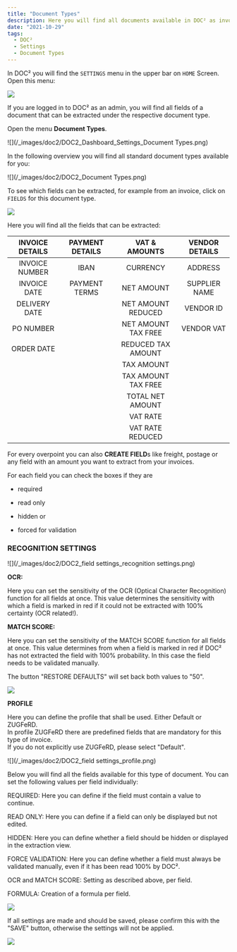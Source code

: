 ```yaml
---
title: "Document Types"
description: Here you will find all documents available in DOC² as invoice, credit note, delivery note, order confirmation and many more
date: "2021-10-29"
tags:
  - DOC²
  - Settings
  - Document Types
---
```


In DOC² you will find the `SETTINGS` menu in the upper bar on `HOME` Screen. Open this menu:

![](/_images/doc2/DOC2_Dashboard_Settings.png)

If you are logged in to DOC² as an admin, you will find all fields of a document that can be extracted under the respective document type.

Open the menu **Document Types**.

![](/_images/doc2/DOC2_Dashboard_Settings_Document Types.png)

In the following overview you will find all standard document types available for you:

![](/_images/doc2/DOC2_Document Types.png)

To see which fields can be extracted, for example from an invoice, click on `FIELDS` for this document type.

![](/_images/doc2/DOC2_Invoice_Fields.png)

Here you will find all the fields that can be extracted:

| INVOICE DETAILS    | PAYMENT DETAILS     |  VAT & AMOUNTS      |  VENDOR DETAILS     |
|       :----:       |        :----:       |       :----:        |      :----:         | 
| INVOICE NUMBER     | IBAN                | CURRENCY            | ADDRESS             |
| INVOICE DATE       | PAYMENT TERMS       | NET AMOUNT          | SUPPLIER NAME       | 
| DELIVERY DATE      |                     | NET AMOUNT REDUCED  | VENDOR ID           |
| PO NUMBER          |                     | NET AMOUNT TAX FREE | VENDOR VAT          |
| ORDER DATE         |                     | REDUCED TAX AMOUNT  |                     | 
|                    |                     | TAX AMOUNT          |                     | 
|                    |                     | TAX AMOUNT TAX FREE |                     |
|                    |                     | TOTAL NET AMOUNT    |                     |
|                    |                     | VAT RATE            |                     | 
|                    |                     | VAT RATE REDUCED    |                     |


For every overpoint you can also **CREATE FIELD**s like freight, postage or any field with an amount you want to extract from your invoices.

For each field you can check the boxes if they are 

- required

- read only

- hidden or

- forced for validation





### RECOGNITION SETTINGS

![](/_images/doc2/DOC2_field settings_recognition settings.png)

**OCR:**

Here you can set the sensitivity of the OCR (Optical Character Recognition) function for all fields at once. This value determines the sensitivity with which a field is marked in red if it could not be extracted with 100% certainty (OCR related!).

**MATCH SCORE:**

Here you can set the sensitivity of the MATCH SCORE function for all fields at once. This value determines from when a field is marked in red if DOC² has not extracted the field with 100% probability. In this case the field needs to be validated manually.

The button "RESTORE DEFAULTS" will set back both values to "50".

![](/_images/doc2/image-3.png)


**PROFILE**

Here you can define the profile that shall be used. Either Default or ZUGFeRD.<br> In profile ZUGFeRD there are predefined fields that are mandatory for this type of invoice.<br> If you do not explicitly use ZUGFeRD, please select "Default".

![](/_images/doc2/DOC2_field settings_profile.png)

Below you will find all the fields available for this type of document. You can set the following values per field individually:

REQUIRED: Here you can define if the field must contain a value to continue.

READ ONLY: Here you can define if a field can only be displayed but not edited.

HIDDEN: Here you can define whether a field should be hidden or displayed in the extraction view.

FORCE VALIDATION: Here you can define whether a field must always be validated manually, even if it has been read 100% by DOC².

OCR and MATCH SCORE: Setting as described above, per field.

FORMULA: Creation of a formula per field.

![](/_images/doc2/image-7.png)

If all settings are made and should be saved, please confirm this with the "SAVE" button, otherwise the settings will not be applied.

![](/_images/doc2/image-8-1024x167.png)
